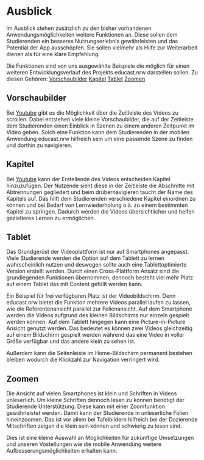 # Ausblick

Im Ausblick stehen zusätzlich zu den bisher vorhandenen Anwendungsmöglichkeiten weitere Funktionen an. 
Diese sollen dem Studierenden ein besseres Nutzungserlebnis gewährleisten und das Potential der App ausschöpfen.
Sie sollen vielmehr als Hilfe zur Weiterarbeit dienen als für eine klare Empfehlung.

Die Funktionen sind von uns ausgewählte Beispiele die möglich für einen weiteren Entwicklungsverlauf des Projekts educast.nrw darstellen sollen.
Zu diesen Gehören: 
[Vorschaubilder](#Vorschaubilder)
[Kapitel](#Kapitel)
[Tablet](#Tablet)
[Zoomen](#Zoomen)

## Vorschaubilder

Bei [Youtube](https://www.youtube.com) gibt es die Möglichkeit über die Zeitleiste des Videos zu scrollen. 
Dabei entstehen viele kleine Vorschaubilder, die auf der Zeitleiste dem Studierenden einen Einblick in Szenen zu einem anderen Zeitpunkt im Video geben. 
Solch eine Funktion kann dem Studierenden in der mobilen Anwendung educast.nrw hilfreich sein um eine passende Szene zu finden und dorthin zu navigieren. 

## Kapitel

Bei [Youtube](https://www.youtube.com) kann der Erstellende des Videos entscheiden Kapitel hinzuzufügen. 
Der Nutzende sieht diese in der Zeitleiste die Abschnitte mit Abtrennungen gegliedert und beim drübernavigieren taucht der Name des Kapitels auf.
Das hilft dem Studierenden verschiedene Kapitel einordnen zu können und bei Bedarf von Lernwiederholung o.ä. zu einem bestimmten Kapitel zu springen. 
Dadurch werden die Videos übersichtlicher und helfen gezielteres Lernen zu ermöglichen.

## Tablet

Das Grundgerüst der Videoplattform ist nur auf Smartphones angepasst. Viele Studierende werden die Option auf dem Tablett zu lernen wahrscheinlich nutzen und deswegen sollte auch eine Tablettoptimierte Version erstellt werden.
Durch einen Cross-Plattform Ansatz sind die grundlegenden Funktionen übernommen, dennoch besteht viel mehr Platz auf einem Tablet das mit Content gefüllt werden kann. 

Ein Beispiel für frei verfügbaren Platz ist der Videobildschirm. Denn educast.nrw bietet die Funktion mehrere Videos parallel laufen zu lassen, wie die Referentenansicht parallel zur Folienansicht. 
Auf dem Smartphone werden die Videos aufgrund des kleinen Bildschirms nur einzeln gespielt werden können. Auf dem Tablett hingegen kann eine Picture-in-Picture Ansicht genutzt werden. 
Das bedeutet es können zwei Videos gleichzeitig auf einem Bildschirm gespielt werden während das eine Video in voller Größe verfügbar und das andere klein zu sehen ist.

Außerdem kann die Seitenleiste im Home-Bildschirm permanent bestehen bleiben wodurch die Klickzahl zur Navigation verringert wird. 

## Zoomen

Die Ansicht auf vielen Smartphones ist klein und Schriften in Videos unleserlich. Um kleine Schriften dennoch lesen zu können benötigt der Studierende Unterstützung. 
Diese kann mit einer Zoomfunktion gewährleistet werden. Damit kann der Studierende in unleserliche Folien hineinzoomen. 
Das ist vor allem bei Tafelbildern hilfreich bei der Dozierende Mitschriften zeigen die klein sein können und schwierig zu lesen sind.


Dies ist eine kleine Auswahl an Möglichkeiten für zukünftige Umsetzungen und unseren Vostellungen wie die mobile Anwendung weitere Aufbesserungsmöglichkeiten erhalten kann. 
